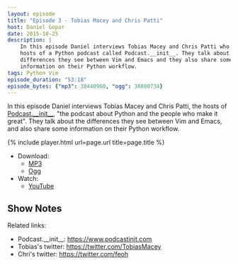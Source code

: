 ```yaml
---
layout: episode
title: "Episode 3 - Tobias Macey and Chris Patti"
host: Daniel Gopar
date: 2015-10-25
description: |
    In this episode Daniel interviews Tobias Macey and Chris Patti who are both
    hosts of a Python podcast called Podcast.__init__. They talk about the
    differences they see between Vim and Emacs and they also share some
    information on their Python workflow.
tags: Python Vim
episode_duration: "53:18"
episode_bytes: {"mp3": 38440960, "ogg": 30880734}
---
```


In this episode Daniel interviews Tobias Macey and Chris Patti, the hosts of
[Podcast.\_\_init\_\_](https://www.podcastinit.com), "the podcast about Python
and the people who make it great". They talk about the differences they see
between Vim and Emacs, and also share some information on their Python workflow.

{% include player.html url=page.url title=page.title %}

- Download:
  - [MP3](https://dl.emacsel.com/episodes/emacsel-ep3.mp3)
  - [Ogg](https://dl.emacsel.com/episodes/emacsel-ep3.ogg)
- Watch:
  - [YouTube](https://www.youtube.com/watch?v=zUn8V641DcM)

## Show Notes

Related links:

- Podcast.\_\_init\_\_: <https://www.podcastinit.com>
- Tobias's twitter: <https://twitter.com/TobiasMacey>
- Chri's twitter: <https://twitter.com/feoh>

